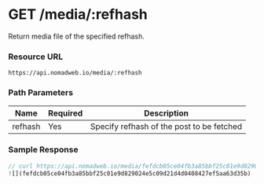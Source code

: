 # GET /media/:refhash

Return media file of the specified refhash.

### Resource URL
`https://api.nomadweb.io/media/:refhash`

### Path Parameters
| Name | Required | Description |
|--|--|--|
| refhash | Yes | Specify refhash of the post to be fetched |

### Sample Response

```typescript
// curl https://api.nomadweb.io/media/fefdcb05ce04fb3a85bbf25c01e9d829024e5c09d21d4d0408427ef5aa63d35b
![](fefdcb05ce04fb3a85bbf25c01e9d829024e5c09d21d4d0408427ef5aa63d35b)
```
